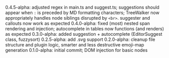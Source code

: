 0.4.5-alpha: adjusted regex in main.ts and suggest.ts; suggestions should appear when `:` is preceded by MD formatting characters; TreeWalker now appropriately handles node siblings disrupted by `<br>`. suggester and callouts now work as expected
0.4.0-alpha: fixed (most) nested span rendering and injection; autocomplete in tables now functions (and renders) as expected
0.3.0-alpha: added suggestion + autocomplete (EditorSuggest class, fuzzysort)
0.2.5-alpha: add .svg support
0.2.0-alpha: cleanup file structure and plugin logic, smarter and less destructive emoji-map generation
0.1.0-alpha: initial commit; DOM injection for basic nodes
